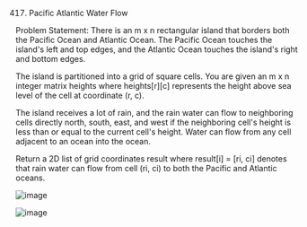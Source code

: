 417. Pacific Atlantic Water Flow

Problem Statement: There is an m x n rectangular island that borders both the Pacific Ocean and Atlantic Ocean. The Pacific Ocean touches the island's left and top edges, and the Atlantic Ocean touches the island's right and bottom edges.

The island is partitioned into a grid of square cells. You are given an m x n integer matrix heights where heights[r][c] represents the height above sea level of the cell at coordinate (r, c).

The island receives a lot of rain, and the rain water can flow to neighboring cells directly north, south, east, and west if the neighboring cell's height is less than or equal to the current cell's height. Water can flow from any cell adjacent to an ocean into the ocean.

Return a 2D list of grid coordinates result where result[i] = [ri, ci] denotes that rain water can flow from cell (ri, ci) to both the Pacific and Atlantic oceans.

![image](https://github.com/aryanv175/leetcode/assets/91381804/69a35c56-4107-4133-be6b-e72e035815bb)

![image](https://github.com/aryanv175/leetcode/assets/91381804/f2b8246e-45f1-4044-a706-81bd92053ea3)

